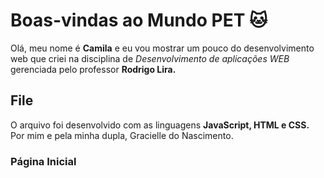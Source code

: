 # Boas-vindas ao Mundo PET 🐱

Olá, meu nome é **Camila** e eu vou mostrar um pouco do desenvolvimento web que criei na disciplina de *Desenvolvimento de aplicações WEB* gerenciada pelo professor **Rodrigo Lira.**



## File

O arquivo foi desenvolvido com as linguagens **JavaScript, HTML e CSS.** Por mim e pela minha dupla, Gracielle do Nascimento.

### Página Inicial
